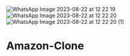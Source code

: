 ![WhatsApp Image 2023-08-22 at 12 22 19](https://github.com/Rahulchoudhary62041/Amazon-Clone/assets/128052435/d2dcec54-84fe-4583-b48b-0a289f92e3d4)
![WhatsApp Image 2023-08-22 at 12 22 20](https://github.com/Rahulchoudhary62041/Amazon-Clone/assets/128052435/73361611-2a4f-4022-bc7e-b5c92ed5da9a)
![WhatsApp Image 2023-08-22 at 12 22 20 (1)](https://github.com/Rahulchoudhary62041/Amazon-Clone/assets/128052435/cd5440ce-7a37-47ff-ac9b-d0dc369afaec)
# Amazon-Clone
